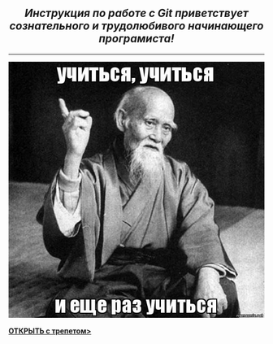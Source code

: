




## <center>*Инструкция по работе с Git приветствует ***сознательного и трудолюбивого*** начинающего програмиста!*<center>

---

![картинка-мемчик об учёбе](/assets/%D1%83%D1%87%D0%B8%D1%82%D1%8C%D1%81%D1%8F.jpg)

[**ОТКРЫТЬ с трепетом>**](/readme_1.md)